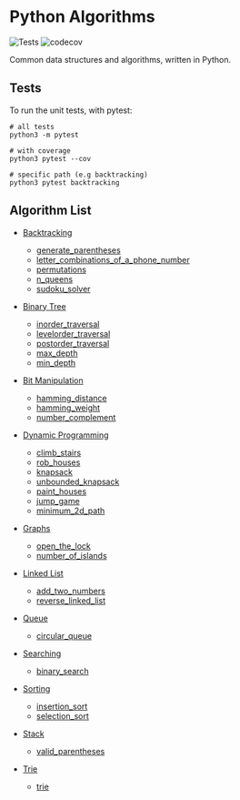 # Python Algorithms

![Tests](https://github.com/jcockbain/python-algorithms/workflows/Python%20application/badge.svg)
![codecov](https://codecov.io/gh/jcockbain/python-algorithms/branch/master/graph/badge.svg)

Common data structures and algorithms, written in Python.

## Tests

To run the unit tests, with pytest:

```shell
# all tests
python3 -m pytest

# with coverage
python3 pytest --cov

# specific path (e.g backtracking)
python3 pytest backtracking
```

## Algorithm List

- [Backtracking](backtracking)

  - [generate_parentheses](backtracking/generate_parentheses.py)
  - [letter_combinations_of_a_phone_number](backtracking/letter_combinations_of_a_phone_number.py)
  - [permutations](backtracking/permutations.py)
  - [n_queens](backtracking/n_queens.py.py)
  - [sudoku_solver](backtracking/sudoku_solver.py)

- [Binary Tree](binary_tree)

  - [inorder_traversal](binary_tree/inorder_traversal.py)
  - [levelorder_traversal](binary_tree/levelorder_traversal.py)
  - [postorder_traversal](binary_tree/postorder_traversal.py)
  - [max_depth](binary_tree/max_depth.py)
  - [min_depth](binary_tree/min_depth.py)

- [Bit Manipulation](bit_manipulation)

  - [hamming_distance](bit_manipulation/hamming_distance.py)
  - [hamming_weight](bit_manipulation/hamming_weight.py)
  - [number_complement](bit_manipulation/find_complement.py)

- [Dynamic Programming](dynamic_programming)

  - [climb_stairs](dynamic_programming/climb_stairs.py.py)
  - [rob_houses](dynamic_programming/rob_houses.py)
  - [knapsack](dynamic_programming/knapsack.py)
  - [unbounded_knapsack](dynamic_programming/unbounded_knapsack.py)
  - [paint_houses](dynamic_programming/paint_houses.py)
  - [jump_game](dynamic_programming/jump_game.py)
  - [minimum_2d_path](dynamic_programming/minimum_2d_path.py)

- [Graphs](graphs)

  - [open_the_lock](graphs/open_the_lock)
  - [number_of_islands](graphs/number_of_islands.py)

- [Linked List](linked_list)

  - [add_two_numbers](linked_list/add_two_numbers.py)
  - [reverse_linked_list](linked_list/reverse_linked_list.py)

- [Queue](queue)

  - [circular_queue](queue/circular_queue.py)

- [Searching](searching)

  - [binary_search](searching/binary_search.py)

- [Sorting](sorting)

  - [insertion_sort](sorting/insertion_sort.py)
  - [selection_sort](sorting/selection_sort.py)

- [Stack](stack)

  - [valid_parentheses](stack/valid_parentheses.py)

- [Trie](trie)

  - [trie](trie/trie)
